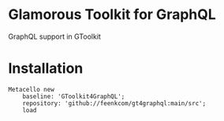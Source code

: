 # Glamorous Toolkit for GraphQL
GraphQL support in GToolkit
# Installation
```smalltalk
Metacello new
	baseline: 'GToolkit4GraphQL';
	repository: 'github://feenkcom/gt4graphql:main/src';
	load
```
